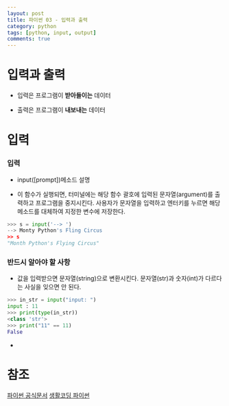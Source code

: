 ```yaml
---
layout: post
title: 파이썬 03 - 입력과 출력
category: python
tags: [python, input, output]
comments: true
---
```


# 입력과 출력

- 입력은 프로그램이 **받아들이는** 데이터

- 출력은 프로그램이 **내보내는** 데이터

# 입력

### 입력

- input([prompt])메소드 설명

- 이 함수가 실행되면, 터미널에는 해당 함수 괄호에 입력된 문자열(argument)를 출력하고 프로그램을 중지시킨다.  사용자가 문자열을 입력하고 엔터키를 누르면 해당 메소드를 대체하여 지정한 변수에 저장한다.

```python
>>> s = input('--> ')
--> Monty Python's Fling Circus
>> s
"Month Python's Flying Circus"

```

### 반드시 알아야 할 사항

- 값을 입력받으면 문자열(string)으로 변환시킨다. 문자열(str)과 숫자(int)가 다르다는 사실을 잊으면 안 된다.

```python
>>> in_str = input("input: ")
input : 11
>>> print(type(in_str))
<class 'str'>
>>> print("11" == 11)
False
```
- 

# 참조
[파이썬 공식문서](https://docs.python.org/3/library/functions.html)
[생활코딩 파이썬](https://opentutorials.org/course/1750/9681)
